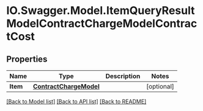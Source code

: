 # IO.Swagger.Model.ItemQueryResultModelContractChargeModelContractCost
## Properties

Name | Type | Description | Notes
------------ | ------------- | ------------- | -------------
**Item** | [**ContractChargeModel**](ContractChargeModel.md) |  | [optional] 

[[Back to Model list]](../README.md#documentation-for-models) [[Back to API list]](../README.md#documentation-for-api-endpoints) [[Back to README]](../README.md)

